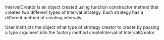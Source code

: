 IntervalCreator is an object created using function constructor method that creates two different types of Interval Strategy. Each strategy has a different method of creating intervals 

User instructs the object what type of strategy creator to create by passing a type argument into the factory method createInterval of IntervalCreator.